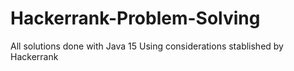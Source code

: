 # Hackerrank-Problem-Solving
All solutions done with Java 15
Using considerations stablished by Hackerrank
